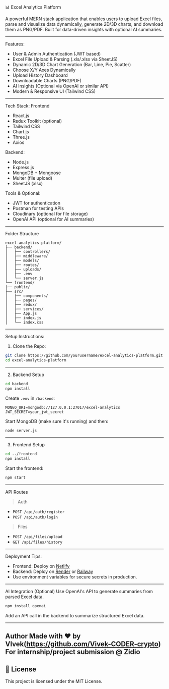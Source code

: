 📊 Excel Analytics Platform

A powerful MERN stack application that enables users to upload Excel files, parse and visualize data dynamically, generate 2D/3D charts, and download them as PNG/PDF. Built for data-driven insights with optional AI summaries.

---
Features:
- User & Admin Authentication (JWT based)
- Excel File Upload & Parsing (.xls/.xlsx via SheetJS)
- Dynamic 2D/3D Chart Generation (Bar, Line, Pie, Scatter)
- Choose X/Y Axes Dynamically
- Upload History Dashboard
- Downloadable Charts (PNG/PDF)
- AI Insights (Optional via OpenAI or similar API)
- Modern & Responsive UI (Tailwind CSS)

---
Tech Stack:
Frontend
- React.js
- Redux Toolkit (optional)
- Tailwind CSS
- Chart.js
- Three.js
- Axios

Backend:
- Node.js
- Express.js
- MongoDB + Mongoose
- Multer (file upload)
- SheetJS (xlsx)

Tools & Optional:
- JWT for authentication
- Postman for testing APIs
- Cloudinary (optional for file storage)
- OpenAI API (optional for AI summaries)

---
Folder Structure
```
excel-analytics-platform/
├── backend/
│   ├── controllers/
│   ├── middleware/
│   ├── models/
│   ├── routes/
│   ├── uploads/
│   ├── .env
│   └── server.js
└── frontend/
├── public/
├── src/
│   ├── components/
│   ├── pages/
│   ├── redux/
│   ├── services/
│   ├── App.js
│   ├── index.js
│   └── index.css

````
---
Setup Instructions:

1. Clone the Repo:
```bash
git clone https://github.com/yourusername/excel-analytics-platform.git
cd excel-analytics-platform
````

---
2. Backend Setup
```bash
cd backend
npm install
```

Create `.env` in `/backend`:

```
MONGO_URI=mongodb://127.0.0.1:27017/excel-analytics
JWT_SECRET=your_jwt_secret
```
Start MongoDB (make sure it's running) and then:

```bash
node server.js
```

---
3. Frontend Setup
```bash
cd ../frontend
npm install
```

Start the frontend:
```bash
npm start
```

---
API Routes
>Auth
* `POST /api/auth/register`
* `POST /api/auth/login`

>Files
* `POST /api/files/upload`
* `GET /api/files/history`

---
Deployment Tips:
* Frontend: Deploy on [Netlify](https://netlify.com)
* Backend: Deploy on [Render](https://render.com) or [Railway](https://railway.app)
* Use environment variables for secure secrets in production.

---
AI Integration (Optional)
Use OpenAI's API to generate summaries from parsed Excel data.
```bash
npm install openai
```

Add an API call in the backend to summarize structured Excel data.

---
Author
Made with ❤️ by VIvek(https://github.com/Vivek-CODER-crypto)
For internship/project submission @ Zidio
---

## 📄 License
This project is licensed under the MIT License.
